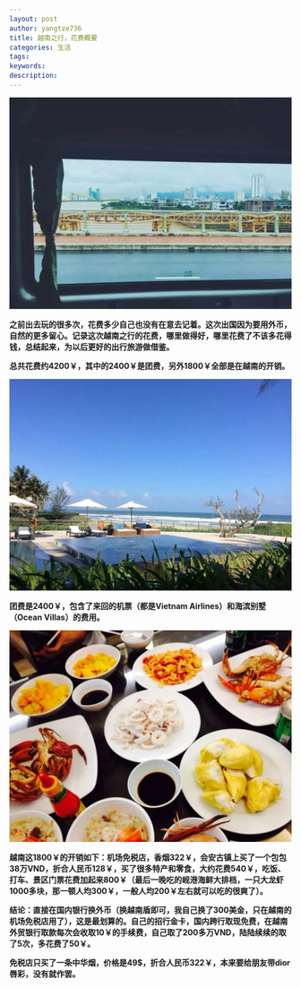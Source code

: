 ```yaml
---
layout: post
author: yangtze736
title: 越南之行，花费概要
categories: 生活
tags: 
keywords: 
description:
---
```


![1](/public/img/window.jpeg)

**之前出去玩的很多次，花费多少自己也没有在意去记着。这次出国因为要用外币，自然的更多留心。记录这次越南之行的花费，哪里做得好，哪里花费了不该多花得钱，总结起来，为以后更好的出行旅游做借鉴。**

**总共花费约4200￥，其中的2400￥是团费，另外1800￥全部是在越南的开销。**

![2](/public/img/sea.jpeg)

**团费是2400￥，包含了来回的机票（都是Vietnam Airlines）和海滨别墅（Ocean Villas）的费用。**

![3](/public/img/seafood.jpeg)

**越南这1800￥的开销如下：机场免税店，香烟322￥，会安古镇上买了一个包包38万VND，折合人民币128￥，买了很多特产和零食，大约花费540￥，吃饭、打车、景区门票花费加起来800￥（最后一晚吃的岘港海鲜大排档，一只大龙虾1000多块，那一顿人均300￥，一般人均200￥左右就可以吃的很爽了）。**

**结论：直接在国内银行换外币（换越南盾即可，我自己换了300美金，只在越南的机场免税店用了），这是最划算的。自己的招行金卡，国内跨行取现免费，在越南外贸银行取款每次会收取10￥的手续费，自己取了200多万VND，陆陆续续的取了5次，多花费了50￥。**

**免税店只买了一条中华烟，价格是49$，折合人民币322￥，本来要给朋友带dior唇彩，没有就作罢。**
